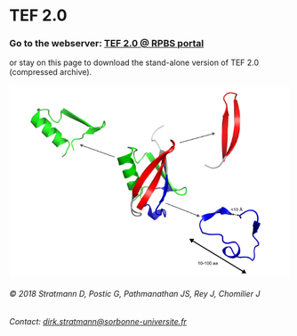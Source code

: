 # TEF 2.0
### Go to the webserver: [TEF 2.0 @ RPBS portal](http://mobyle.rpbs.univ-paris-diderot.fr/cgi-bin/portal.py?form=TEF#forms::TEF "TEF 2.0 webserver")

or stay on this page to download the stand-alone version of TEF 2.0 (compressed archive).

![alt text][logo]

[logo]: https://raw.githubusercontent.com/tef2/tef2.github.io/master/tef2.png




###### © 2018 Stratmann D, Postic G, Pathmanathan JS, Rey J, Chomilier J
###### Contact: [dirk.stratmann@sorbonne-universite.fr](mailto:dirk.stratmann@sorbonne-universite.fr)
